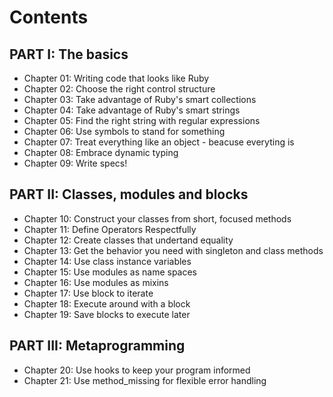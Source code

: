 # Contents

## PART I: The basics

- Chapter 01: Writing code that looks like Ruby
- Chapter 02: Choose the right control structure
- Chapter 03: Take advantage of Ruby's smart collections
- Chapter 04: Take advantage of Ruby's smart strings
- Chapter 05: Find the right string with regular expressions
- Chapter 06: Use symbols to stand for something
- Chapter 07: Treat everything like an object - beacuse everyting is
- Chapter 08: Embrace dynamic typing
- Chapter 09: Write specs!

## PART II: Classes, modules and blocks

- Chapter 10: Construct your classes from short, focused methods
- Chapter 11: Define Operators Respectfully
- Chapter 12: Create classes that undertand equality
- Chapter 13: Get the behavior you need with singleton and class methods
- Chapter 14: Use class instance variables
- Chapter 15: Use modules as name spaces
- Chapter 16: Use modules as mixins
- Chapter 17: Use block to iterate
- Chapter 18: Execute around with a block
- Chapter 19: Save blocks to execute later

## PART III: Metaprogramming

- Chapter 20: Use hooks to keep your program informed
- Chapter 21: Use method_missing for flexible error handling
